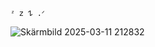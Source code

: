                                                                                                ᶻ 𝗓 𐰁 .ᐟ



  ![Skärmbild 2025-03-11 212832](https://github.com/user-attachments/assets/63b48d92-2bfb-4f67-9fd7-d07d38443386)

